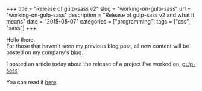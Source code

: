+++
title = "Release of gulp-sass v2"
slug = "working-on-gulp-sass"
url = "working-on-gulp-sass"
description = "Release of gulp-sass v2 and what it means"
date = "2015-05-07"
categories = ["programming"]
tags = ["css", "sass"]
+++

Hello there.  
For those that haven't seen my previous blog post, all new content will be posted on my company's [blog](https://blog.wearewizards.io/).  

I posted an article today about the release of a project I've worked on, [gulp-sass](https://github.com/dlmanning/gulp-sass).  
  
You can read it [here](https://blog.wearewizards.io/gulp-sass-v2-released).


